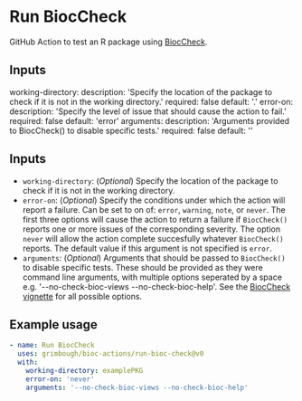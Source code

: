 # Run BiocCheck

GitHub Action to test an R package using [BiocCheck](https://bioconductor.org/packages/release/bioc/html/BiocCheck.html).

## Inputs

working-directory:
    description: 'Specify the location of the package to check if it is not in the working directory.'
    required: false
    default: '.'
  error-on:
    description: 'Specify the level of issue that should cause the action to fail.'
    required: false
    default: 'error'
  arguments:
    description: 'Arguments provided to BiocCheck() to disable specific tests.'
    required: false
    default: ''

## Inputs

- `working-directory`: (*Optional*) Specify the location of the package to check if it is not in the working directory.
- `error-on`: (*Optional*) Specify the conditions under which the action will report a failure.  Can be set to on of: `error`, `warning`, `note`, or `never`.  The first three options will cause the action to return a failure if `BiocCheck()` reports one or more issues of the corresponding severity.  The option `never` will allow the action complete succesfully whatever `BiocCheck()` reports.  The default value if this argument is not specified is `error`.
- `arguments`: (*Optional*) Arguments that should be passed to `BiocCheck()` to disable specific tests.  These should be provided as they were command line arguments, with multiple options seperated by a space e.g. '--no-check-bioc-views --no-check-bioc-help'. See the [BiocCheck vignette](https://bioconductor.org/packages/release/bioc/vignettes/BiocCheck/inst/doc/BiocCheck.html#using-bioccheck) for all possible options.

## Example usage

```yaml
- name: Run BiocCheck
  uses: grimbough/bioc-actions/run-bioc-check@v0
  with:
    working-directory: examplePKG
    error-on: 'never'
    arguments: '--no-check-bioc-views --no-check-bioc-help'
```
